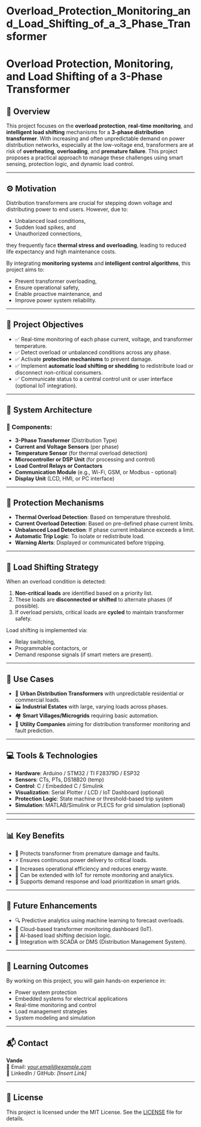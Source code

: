 # Overload_Protection_Monitoring_and_Load_Shifting_of_a_3_Phase_Transformer

# Overload Protection, Monitoring, and Load Shifting of a 3-Phase Transformer

## 📘 Overview

This project focuses on the **overload protection**, **real-time monitoring**, and **intelligent load shifting** mechanisms for a **3-phase distribution transformer**. With increasing and often unpredictable demand on power distribution networks, especially at the low-voltage end, transformers are at risk of **overheating**, **overloading**, and **premature failure**. This project proposes a practical approach to manage these challenges using smart sensing, protection logic, and dynamic load control.

---

## ⚙️ Motivation

Distribution transformers are crucial for stepping down voltage and distributing power to end users. However, due to:
- Unbalanced load conditions,
- Sudden load spikes, and
- Unauthorized connections,

they frequently face **thermal stress and overloading**, leading to reduced life expectancy and high maintenance costs.

By integrating **monitoring systems** and **intelligent control algorithms**, this project aims to:

- Prevent transformer overloading,
- Ensure operational safety,
- Enable proactive maintenance, and
- Improve power system reliability.

---

## 🎯 Project Objectives

- ✅ Real-time monitoring of each phase current, voltage, and transformer temperature.
- ✅ Detect overload or unbalanced conditions across any phase.
- ✅ Activate **protection mechanisms** to prevent damage.
- ✅ Implement **automatic load shifting or shedding** to redistribute load or disconnect non-critical consumers.
- ✅ Communicate status to a central control unit or user interface (optional IoT integration).

---

## 🔌 System Architecture

### 🧩 Components:

- **3-Phase Transformer** (Distribution Type)
- **Current and Voltage Sensors** (per phase)
- **Temperature Sensor** (for thermal overload detection)
- **Microcontroller or DSP Unit** (for processing and control)
- **Load Control Relays or Contactors**
- **Communication Module** (e.g., Wi-Fi, GSM, or Modbus - optional)
- **Display Unit** (LCD, HMI, or PC interface)


---

## 🚨 Protection Mechanisms

- **Thermal Overload Detection**: Based on temperature threshold.
- **Current Overload Detection**: Based on pre-defined phase current limits.
- **Unbalanced Load Detection**: If phase current imbalance exceeds a limit.
- **Automatic Trip Logic**: To isolate or redistribute load.
- **Warning Alerts**: Displayed or communicated before tripping.

---

## 🔄 Load Shifting Strategy

When an overload condition is detected:
1. **Non-critical loads** are identified based on a priority list.
2. These loads are **disconnected or shifted** to alternate phases (if possible).
3. If overload persists, critical loads are **cycled** to maintain transformer safety.

Load shifting is implemented via:
- Relay switching,
- Programmable contactors, or
- Demand response signals (if smart meters are present).

---

## 🧪 Use Cases

- 🌆 **Urban Distribution Transformers** with unpredictable residential or commercial loads.
- 🏭 **Industrial Estates** with large, varying loads across phases.
- 🏘️ **Smart Villages/Microgrids** requiring basic automation.
- 🔌 **Utility Companies** aiming for distribution transformer monitoring and fault prediction.

---

## 💻 Tools & Technologies

- **Hardware**: Arduino / STM32 / TI F28379D / ESP32
- **Sensors**: CTs, PTs, DS18B20 (temp)
- **Control**: C / Embedded C / Simulink
- **Visualization**: Serial Plotter / LCD / IoT Dashboard (optional)
- **Protection Logic**: State machine or threshold-based trip system
- **Simulation**: MATLAB/Simulink or PLECS for grid simulation (optional)

---


---

## 📊 Key Benefits

- 🔐 Protects transformer from premature damage and faults.
- ⚡ Ensures continuous power delivery to critical loads.
- 🌱 Increases operational efficiency and reduces energy waste.
- 📡 Can be extended with IoT for remote monitoring and analytics.
- 🔋 Supports demand response and load prioritization in smart grids.

---

## 📝 Future Enhancements

- 🔍 Predictive analytics using machine learning to forecast overloads.
- 📶 Cloud-based transformer monitoring dashboard (IoT).
- 🧠 AI-based load shifting decision logic.
- 🔌 Integration with SCADA or DMS (Distribution Management System).

---

## 🧠 Learning Outcomes

By working on this project, you will gain hands-on experience in:

- Power system protection
- Embedded systems for electrical applications
- Real-time monitoring and control
- Load management strategies
- System modeling and simulation

---

## 📬 Contact

**Vande**  
📧 Email: *your.email@example.com*  
🔗 LinkedIn / GitHub: *[Insert Link]*

---

## 📝 License

This project is licensed under the MIT License. See the [LICENSE](LICENSE) file for details.


